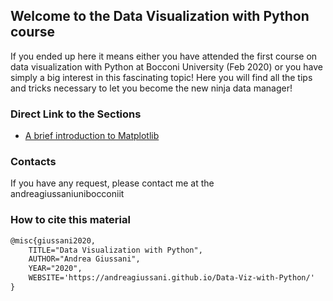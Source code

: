 ## Welcome to the Data Visualization with Python course

If you ended up here it means either you have attended the first course on data visualization with Python at Bocconi University (Feb 2020) or you have simply a big interest in this fascinating topic! Here you will find all the tips and tricks necessary to let you become the new ninja data manager! 

### Direct Link to the Sections
- [A brief introduction to Matplotlib](01_matplotlib.md)

### Contacts
If you have any request, please contact me at the andrea<dot>giussani<at>unibocconi<dot>it

### How to cite this material
```tex
@misc{giussani2020,
	TITLE="Data Visualization with Python",
	AUTHOR="Andrea Giussani",
	YEAR="2020",
	WEBSITE='https://andreagiussani.github.io/Data-Viz-with-Python/'
}
```
